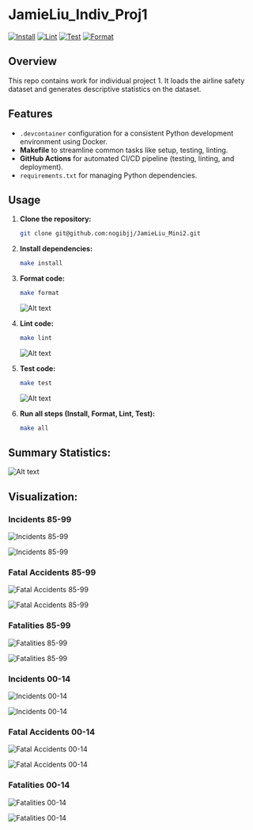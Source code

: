 # JamieLiu_Indiv_Proj1

[![Install](https://github.com/nogibjj/JamieLiu_Indiv_Proj1/actions/workflows/install.yml/badge.svg)](https://github.com/nogibjj/JamieLiu_Indiv_Proj1/actions/workflows/install.yml)
[![Lint](https://github.com/nogibjj/JamieLiu_Indiv_Proj1/actions/workflows/lint.yml/badge.svg)](https://github.com/nogibjj/JamieLiu_Indiv_Proj1/actions/workflows/lint.yml)
[![Test](https://github.com/nogibjj/JamieLiu_Indiv_Proj1/actions/workflows/test.yml/badge.svg)](https://github.com/nogibjj/JamieLiu_Indiv_Proj1/actions/workflows/test.yml)
[![Format](https://github.com/nogibjj/JamieLiu_Indiv_Proj1/actions/workflows/format.yml/badge.svg)](https://github.com/nogibjj/JamieLiu_Indiv_Proj1/actions/workflows/format.yml)

## Overview

This repo contains work for individual project 1. It loads the airline safety dataset and generates descriptive statistics on the dataset.

## Features

- `.devcontainer` configuration for a consistent Python development environment using Docker.
- **Makefile** to streamline common tasks like setup, testing, linting.
- **GitHub Actions** for automated CI/CD pipeline (testing, linting, and deployment).
- `requirements.txt` for managing Python dependencies.

## Usage

1. **Clone the repository:**

   ```bash
   git clone git@github.com:nogibjj/JamieLiu_Mini2.git
   ```

2. **Install dependencies:**

   ```bash
   make install
   ```

3. **Format code:**

   ```bash
   make format
   ```

   ![Alt text](format.png)

4. **Lint code:**

   ```bash
   make lint
   ```

   ![Alt text](lint.png)

5. **Test code:**

   ```bash
   make test
   ```

   ![Alt text](test.png)

6. **Run all steps (Install, Format, Lint, Test):**

   ```bash
   make all
   ```

## **Summary Statistics**:

![Alt text](statistics.png)

## **Visualization**:

### Incidents 85-99

![Incidents 85-99](incidents_85_99_over_Airlines.png)

![Incidents 85-99](Frequency_of_incidents_85_99_histogram.png)

### Fatal Accidents 85-99

![Fatal Accidents 85-99](fatal_accidents_85_99_over_Airlines.png)

![Fatal Accidents 85-99](Frequency_of_fatal_accidents_85_99_histogram.png)

### Fatalities 85-99

![Fatalities 85-99](fatalities_85_99_over_Airlines.png)

![Fatalities 85-99](Frequency_of_fatalities_85_99_histogram.png)

### Incidents 00-14

![Incidents 00-14](incidents_00_14_over_Airlines.png)

![Incidents 00-14](Frequency_of_incidents_00_14_histogram.png)

### Fatal Accidents 00-14

![Fatal Accidents 00-14](fatal_accidents_00_14_over_Airlines.png)

![Fatal Accidents 00-14](Frequency_of_fatal_accidents_00_14_histogram.png)

### Fatalities 00-14

![Fatalities 00-14](fatalities_00_14_over_Airlines.png)

![Fatalities 00-14](Frequency_of_fatalities_00_14_histogram.png)
